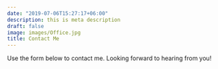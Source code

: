```yaml
---
date: "2019-07-06T15:27:17+06:00"
description: this is meta description
draft: false
image: images/Office.jpg
title: Contact Me
---
```


Use the form below to contact me. Looking forward to hearing from you!